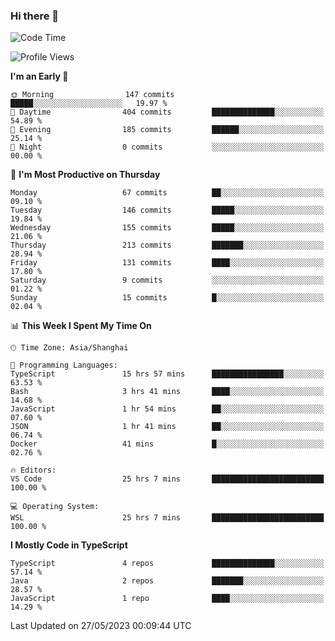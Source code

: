 ### Hi there 👋

<!--
**waynelwz/waynelwz** is a ✨ _special_ ✨ repository because its `README.md` (this file) appears on your GitHub profile.

Here are some ideas to get you started:

- 🔭 I’m currently working on ...
- 🌱 I’m currently learning ...
- 👯 I’m looking to collaborate on ...
- 🤔 I’m looking for help with ...
- 💬 Ask me about ...
- 📫 How to reach me: ...
- 😄 Pronouns: ...
- ⚡ Fun fact: ...
-->

<!--START_SECTION:waka-->
![Code Time](http://img.shields.io/badge/Code%20Time-1%2C465%20hrs%203%20mins-blue)

![Profile Views](http://img.shields.io/badge/Profile%20Views-0-blue)

**I'm an Early 🐤** 

```text
🌞 Morning                147 commits         █████░░░░░░░░░░░░░░░░░░░░   19.97 % 
🌆 Daytime                404 commits         ██████████████░░░░░░░░░░░   54.89 % 
🌃 Evening                185 commits         ██████░░░░░░░░░░░░░░░░░░░   25.14 % 
🌙 Night                  0 commits           ░░░░░░░░░░░░░░░░░░░░░░░░░   00.00 % 
```
📅 **I'm Most Productive on Thursday** 

```text
Monday                   67 commits          ██░░░░░░░░░░░░░░░░░░░░░░░   09.10 % 
Tuesday                  146 commits         █████░░░░░░░░░░░░░░░░░░░░   19.84 % 
Wednesday                155 commits         █████░░░░░░░░░░░░░░░░░░░░   21.06 % 
Thursday                 213 commits         ███████░░░░░░░░░░░░░░░░░░   28.94 % 
Friday                   131 commits         ████░░░░░░░░░░░░░░░░░░░░░   17.80 % 
Saturday                 9 commits           ░░░░░░░░░░░░░░░░░░░░░░░░░   01.22 % 
Sunday                   15 commits          █░░░░░░░░░░░░░░░░░░░░░░░░   02.04 % 
```


📊 **This Week I Spent My Time On** 

```text
🕑︎ Time Zone: Asia/Shanghai

💬 Programming Languages: 
TypeScript               15 hrs 57 mins      ████████████████░░░░░░░░░   63.53 % 
Bash                     3 hrs 41 mins       ████░░░░░░░░░░░░░░░░░░░░░   14.68 % 
JavaScript               1 hr 54 mins        ██░░░░░░░░░░░░░░░░░░░░░░░   07.60 % 
JSON                     1 hr 41 mins        ██░░░░░░░░░░░░░░░░░░░░░░░   06.74 % 
Docker                   41 mins             █░░░░░░░░░░░░░░░░░░░░░░░░   02.76 % 

🔥 Editors: 
VS Code                  25 hrs 7 mins       █████████████████████████   100.00 % 

💻 Operating System: 
WSL                      25 hrs 7 mins       █████████████████████████   100.00 % 
```

**I Mostly Code in TypeScript** 

```text
TypeScript               4 repos             ██████████████░░░░░░░░░░░   57.14 % 
Java                     2 repos             ███████░░░░░░░░░░░░░░░░░░   28.57 % 
JavaScript               1 repo              ████░░░░░░░░░░░░░░░░░░░░░   14.29 % 
```




 Last Updated on 27/05/2023 00:09:44 UTC
<!--END_SECTION:waka-->
